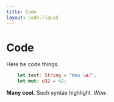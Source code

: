 ```yaml
---
title: Code
layout: code.liquid
---
```

# Code

Here be code things.

```rust
    let test: String = "Woo \o/";
    let mut: u32 = 42;
```

**Many cool.** Such syntax highlight. *Wow*.
